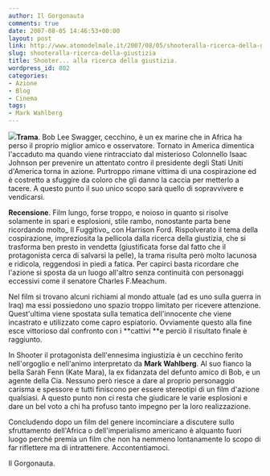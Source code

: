 ```yaml
---
author: Il Gorgonauta
comments: true
date: 2007-08-05 14:46:53+00:00
layout: post
link: http://www.atomodelmale.it/2007/08/05/shooteralla-ricerca-della-giustizia/
slug: shooteralla-ricerca-della-giustizia
title: Shooter... alla ricerca della giustizia.
wordpress_id: 802
categories:
- Azione
- Blog
- Cinema
tags:
- Mark Wahlberg
---
```


![](http://www.atomodelmale.it/wp-content/uploads/2008/10/shooter.jpg)**Trama**. Bob Lee Swagger, cecchino, è un ex marine che in Africa ha perso il proprio miglior amico e osservatore. Tornato in America dimentica l'accaduto ma quando viene rintracciato dal misterioso Colonnello Isaac Johnson per prevenire un attentato contro il presidente degli Stati Uniti d'America torna in azione. Purtroppo rimane vittima di una cospirazione ed è costretto a sfuggire da coloro che gli danno la caccia per metterlo a tacere. A questo punto il suo unico scopo sarà quello di sopravvivere e vendicarsi.

**Recensione**. Film lungo, forse troppo, e noioso in quanto si risolve solamente in spari e esplosioni, stile rambo, nonostante parta bene ricordando molto_ Il  Fuggitivo_ con Harrison Ford. Rispolverato il tema della cospirazione, impreziosita la pellicola dalla ricerca della giustizia, che si trasforma ben presto in vendetta (giustificata forse dal fatto che il protagonista cerca di salvarsi la pelle), la trama risulta però molto lacunosa e ridicola, reggendosi in piedi a fatica. Per capirci basta ricordare che l'azione si sposta da un luogo all'altro senza continuità con personaggi eccessivi come il senatore Charles F.Meachum.

Nel film si trovano alcuni richiami al mondo attuale (ad es uno sulla guerra in Iraq) ma essi possiedono uno spazio troppo limitato per ricevere attenzione. Quest'ultima viene spostata sulla tematica dell'innocente che viene incastrato e utilizzato come capro espiatorio. Ovviamente questo alla fine esce vittorioso dal confronto con i **cattivi **e perciò il risultato finale è raggiunto.

<!-- more -->


In Shooter il protagonista dell'ennesima ingiustizia è un cecchino ferito nell'orgoglio e nell'animo interpretato da **Mark Wahlberg**. Al suo fianco la bella Sarah Fenn (Kate Mara), la ex fidanzata del defunto amico di Bob, e un agente della Cia.  Nessuno però riesce a dare al proprio personaggio carisma e spessore e tutti finiscono per essere stereotipi di un film d'azione qualsiasi. A questo punto non ci resta che giudicare le varie esplosioni e dare un bel voto a chi ha profuso tanto impegno per la loro realizzazione.

Concludendo dopo un film del genere incominciare a discutere sullo sfruttamento dell'Africa o dell'imperialismo americano è alquanto fuori luogo perché premia un film che non ha nemmeno lontanamente lo scopo di far riflettere ma di intrattenere. Accontentiamoci.

Il Gorgonauta.
